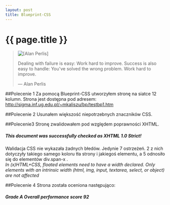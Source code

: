 ```yaml
---
layout: post
title: Blueprint-CSS
---
```


# {{ page.title }}

<blockquote>
<img src="../../../../images/alan-perlis.gif" alt="[Alan Perlis]" />
<p>
Dealing with failure is easy: Work hard to improve. Success is also easy to handle: You've solved the wrong problem. Work hard to improve.
</p>
<p class="author">— Alan Perlis</p>
</blockquote>


##Polecenie 1
Za pomocą Blueprint-CSS utworzyłem stronę na siatce 12 kolumn.
Strona jest dostępna pod adresem: 
<a href="http://sigma.inf.ug.edu.pl/~mkaliszu/bp/testbp1.htm">http://sigma.inf.ug.edu.pl/~mkaliszu/bp/testbp1.htm</a>

##Polecenie 2
Usunałem większość niepotrzebnych znaczników CSS.

##Polecenie3
Stronę zwalidowałem pod względem poprawności XHTML.
<h5>This document was successfully checked as XHTML 1.0 Strict!</h5>

Walidacja CSS nie wykazała żadnych błedów. Jedynie 7 ostrzeżeń.
2 z nich dotyczyły takiego samego koloru tła strony i jakiegoś elementu, a 5 odnosiło się do elementów div.span-x .<br />
<i>In (x)HTML+CSS, floated elements need to have a width declared. Only elements with an intrinsic width (html, img, input, textarea, select, or object) are not affected</i>

##Polecenie 4
Strona została oceniona następująco:
<h5>Grade A Overall performance score 92</h5>

